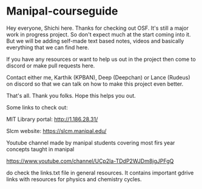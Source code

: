 # Manipal-courseguide

Hey everyone, Shichi here. Thanks for checking out OSF. It's still a major work in progress project. So don't expect much at the start coming into it. But we will be adding self-made text based notes, videos and basically everything that we can find here. 

If you have any resources or want to help us out in the project then come to discord or make pull requests here. 

Contact either me, Karthik (KPBAN), Deep (Deepchan) or Lance (Rudeus) on discord so that we can talk on how to make this project even better. 

That's all. Thank you folks. Hope this helps you out.

Some links to check out:

MIT Library portal: http://1.186.28.31/

Slcm website: https://slcm.manipal.edu/

Youtube channel made by manipal students covering most firs year concepts taught in manipal

https://www.youtube.com/channel/UCp2la-TDdP2WJDm8jgJPFgQ

do check the links.txt file in general resources. It contains important gdrive links with resources for physics and chemistry cycles.
